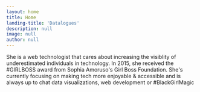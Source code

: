 ```yaml
---
layout: home
title: Home
landing-title: 'Datalogues'
description: null
image: null
author: null
---
```


She is a web technologist that cares about increasing the visiblity of underestimated individuals in technology. In 2015, she received the #GIRLBOSS award from Sophia Amoruso's Girl Boss Foundation. She's currently focusing on making tech more enjoyable & accessible and is always up to chat data visualizations, web development or #BlackGirlMagic 
